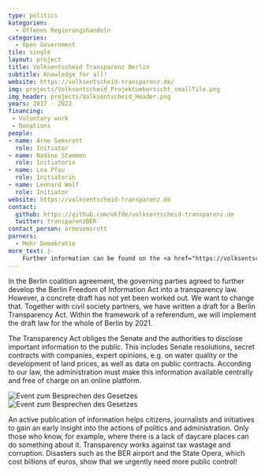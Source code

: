 ```yaml
---
type: politics
kategorien:
  - Offenes Regierungshandeln
categories:
  - Open Government
tile: single
layout: project
title: Volksentscheid Transparenz Berlin
subtitle: Knowledge for all!
website: https://volksentscheid-transparenz.de/
img: projects/Volksentscheid_Projektuebersicht_smallTile.png
img_header: projects/Volksentscheid_Header.png
years: 2017 - 2022
financing:
 - Voluntary work
 - Donations
people:
- name: Arne Semsrott
  role: Initiator
- name: Nadine Stammen
  role: Initiatorin
- name: Lea Pfau
  role: Initiatorin
- name: Leonard Wolf
  role: Initiator
website: https://volksentscheid-transparenz.de
contact:
  github: https://github.com/okfde/volksentscheid-transparenz.de
  twitter: transparenzBER
contact_person: arnesemsrott
parners:
  - Mehr Demokratie 
more_text: |-
    Further information can be found on the <a href="https://volksentscheid-transparenz.de/">website</a> of the Volksentscheid.
---
```

In the Berlin coalition agreement, the governing parties agreed to further develop the Berlin Freedom of Information Act into a transparency law. However, a concrete draft has not yet been worked out. We want  to change that. Together with civil society partners, we have written a draft for a Berlin Transparency Act. Within the framework of a referendum, we will implement the draft law for the whole of Berlin by 2021.

The Transparency Act obliges the Senate and the authorities to disclose important information to the public. This includes Senate resolutions, secret contracts with companies, expert opinions, e.g. on water quality or the development of land prices, as well as data on public contracts. According to our law, the administration must make this information available centrally and free of charge on an online platform.

<div class="two-img">
  <img alt="Event zum Besprechen des Gesetzes" src="/files/projects/volksentscheid_img_1.jpg">
  <img alt="Event zum Besprechen des Gesetzes" src="/files/projects/volksentscheid_img_2.jpg">
</div> 

An active publication of information helps citizens, journalists and initiatives to gain an early insight into the actions of politics and administration. Only those who know, for example, where there is a lack of daycare places can do something about it. Transparency works against tax wastage and corruption. Disasters such as the BER airport and the State Opera, which cost billions of euros, show that we urgently need more public control!